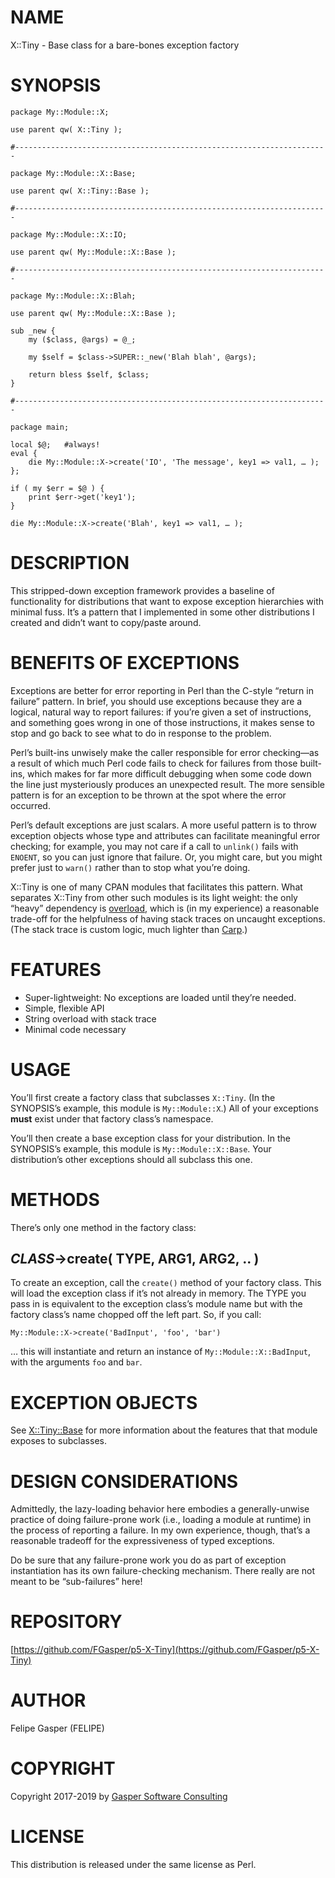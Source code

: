 # NAME

X::Tiny - Base class for a bare-bones exception factory

# SYNOPSIS

    package My::Module::X;

    use parent qw( X::Tiny );

    #----------------------------------------------------------------------

    package My::Module::X::Base;

    use parent qw( X::Tiny::Base );

    #----------------------------------------------------------------------

    package My::Module::X::IO;

    use parent qw( My::Module::X::Base );

    #----------------------------------------------------------------------

    package My::Module::X::Blah;

    use parent qw( My::Module::X::Base );

    sub _new {
        my ($class, @args) = @_;

        my $self = $class->SUPER::_new('Blah blah', @args);

        return bless $self, $class;
    }

    #----------------------------------------------------------------------

    package main;

    local $@;   #always!
    eval {
        die My::Module::X->create('IO', 'The message', key1 => val1, … );
    };

    if ( my $err = $@ ) {
        print $err->get('key1');
    }

    die My::Module::X->create('Blah', key1 => val1, … );

# DESCRIPTION

This stripped-down exception framework provides a baseline
of functionality for distributions that want to expose exception
hierarchies with minimal fuss. It’s a pattern that I implemented in some
other distributions I created and didn’t want to copy/paste around.

# BENEFITS OF EXCEPTIONS

Exceptions are better for error reporting in Perl than the
C-style “return in failure” pattern. In brief,
you should use exceptions because they are a logical, natural way to report
failures: if you’re given a set of instructions, and something goes wrong
in one of those instructions, it makes sense to stop and go back to see what
to do in response to the problem.

Perl’s built-ins unwisely make the caller responsible for error checking—as
a result of which much Perl code fails to check for failures from those
built-ins, which makes for far more difficult debugging when some code down
the line just mysteriously produces an unexpected result.
The more sensible pattern is for an exception to be thrown at the spot where
the error occurred.

Perl’s default exceptions are just scalars. A more useful pattern is to throw
exception objects whose type and attributes can facilitate meaningful
error checking; for example, you may not care if a call to `unlink()` fails
with `ENOENT`, so you can just ignore that failure. Or, you might care, but
you might prefer just to `warn()` rather than to stop what you’re doing.

X::Tiny is one of many CPAN modules that facilitates this pattern. What
separates X::Tiny from other such modules is its light weight: the only
“heavy” dependency is [overload](https://metacpan.org/pod/overload), which is (in my experience) a reasonable
trade-off for the helpfulness of having stack traces on uncaught exceptions.
(The stack trace is custom logic, much lighter than [Carp](https://metacpan.org/pod/Carp).)

# FEATURES

- Super-lightweight: No exceptions are loaded until they’re needed.
- Simple, flexible API
- String overload with stack trace
- Minimal code necessary

# USAGE

You’ll first create a factory class that subclasses `X::Tiny`.
(In the SYNOPSIS’s example, this module is `My::Module::X`.) All of your
exceptions **must** exist under that factory class’s namespace.

You’ll then create a base exception class for your distribution.
In the SYNOPSIS’s example, this module is `My::Module::X::Base`.
Your distribution’s other exceptions should all subclass this one.

# METHODS

There’s only one method in the factory class:

## _CLASS_->create( TYPE, ARG1, ARG2, .. )

To create an exception, call the `create()` method of your factory class.
This will load the exception class if it’s not already in memory.
The TYPE you pass in is equivalent to the exception class’s module name but
with the factory class’s name chopped off the left part. So, if you call:

    My::Module::X->create('BadInput', 'foo', 'bar')

… this will instantiate and return an instance of `My::Module::X::BadInput`,
with the arguments `foo` and `bar`.

# EXCEPTION OBJECTS

See [X::Tiny::Base](https://metacpan.org/pod/X::Tiny::Base) for more information about the features that that
module exposes to subclasses.

# DESIGN CONSIDERATIONS

Admittedly, the lazy-loading behavior here embodies a generally-unwise
practice of doing failure-prone work (i.e., loading a module at runtime)
in the process of reporting a failure.
In my own experience, though, that’s a reasonable tradeoff for the
expressiveness of typed exceptions.

Do be sure that any failure-prone work you do as part of exception
instantiation has its own failure-checking mechanism. There really are not
meant to be “sub-failures” here!

# REPOSITORY

[https://github.com/FGasper/p5-X-Tiny](https://github.com/FGasper/p5-X-Tiny)

# AUTHOR

Felipe Gasper (FELIPE)

# COPYRIGHT

Copyright 2017-2019 by [Gasper Software Consulting](http://gaspersoftware.com)

# LICENSE

This distribution is released under the same license as Perl.
